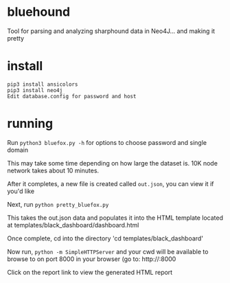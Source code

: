 # bluehound
Tool for parsing and analyzing sharphound data in Neo4J... and making it pretty


# install
```
pip3 install ansicolors
pip3 install neo4j
Edit database.config for password and host
```

# running
Run `python3 bluefox.py -h` for options to choose password and single domain

This may take some time depending on how large the dataset is. 10K node network takes about 10 minutes.

After it completes, a new file is created called `out.json`, you can view it if you'd like

Next, run `python pretty_bluefox.py`

This takes the out.json data and populates it into the HTML template located at templates/black_dashboard/dashboard.html

Once complete, cd into the directory 'cd templates/black_dashboard'

Now run, `python -m SimpleHTTPServer` and your cwd will be available to browse to on port 8000 in your browser (go to: http://<ip>:8000

Click on the report link to view the generated HTML report
